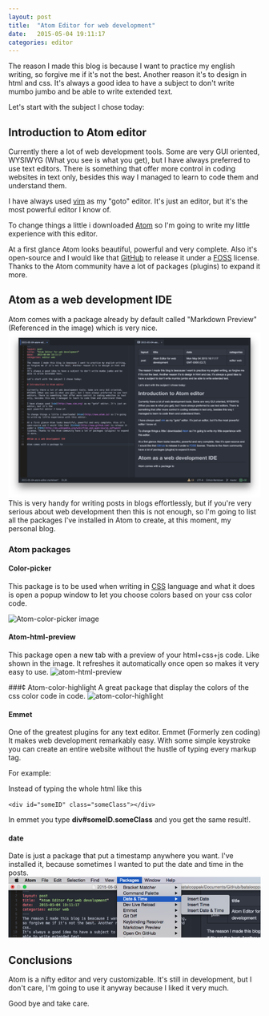 ```yaml
---
layout: post
title:  "Atom Editor for web development"
date:   2015-05-04 19:11:17
categories: editor
---
```

The reason I made this blog is because I want to practice my english writing,
so forgive me if it's not the best. Another reason it's to design in html and
css.
It's always a good idea to have a subject to don't write mumbo jumbo and be
able to write extended text.

Let's start with the subject I chose today:

## Introduction to Atom editor

Currently there a lot of web development tools. Some are very GUI oriented,
WYSIWYG (What you see is what you get), but I have always preferred to use text
editors. There is something that offer more control in coding websites in text
only, besides this way I managed to learn to code them and understand them.

I have always used [vim](http://www.vim.org) as my "goto" editor. It's just an editor, but it's the
most powerful editor I know of.

To change things a little i downloaded [Atom](http://www.atom.io) so I'm going
to write my little experience with this editor.

At a first glance Atom looks beautiful, powerful and very complete. Also it's open-source and I would like that [GitHub](http://www.github.com) to release it
under a [FOSS](http://en.wikipedia.org/wiki/Free_and_open-source_software) license. Thanks to the Atom community have a lot of packages (plugins) to expand it more.

## Atom as a web development IDE

Atom comes with a package already by default called "Markdown Preview" (Referenced in the image) which is very nice. ![markdown preview](/images/markdown-preview.png)
This is very handy for writing posts in blogs effortlessly, but if you're very serious about web development then this is not enough, so I'm going to list all the packages I've installed in Atom to create, at this moment, my personal blog.

### Atom packages

#### Color-picker
This package is to be used when writing in [CSS](http://www.w3schools.com/css/) language and what it does is open a popup window to let you choose colors based on your css color code.

![Atom-color-picker image](https://i.github-camo.com/81a0cddbcff3538b41b42deea855916630cc883e/687474703a2f2f662e636c2e6c792f6974656d732f336733543430316f306f3046326d324f317a314b2f6f75747075742e676966)

#### Atom-html-preview
This package open a new tab with a preview of your html+css+js code. Like shown in the image. It refreshes it automatically once open so makes it very easy to use.
![atom-html-preview](https://i.github-camo.com/0751416a59554f6fd3fac1a5b03808c263cf11ca/68747470733a2f2f646c2e64726f70626f7875736572636f6e74656e742e636f6d2f752f32303934373030382f776562626f782f61746f6d2f61746f6d2d68746d6c2d707265766965772e706e67)

###¢ Atom-color-highlight
A great package that display the colors of the css color code in code.
![atom-color-highlight](https://camo.githubusercontent.com/c3aaeeee1875bec435e468f58357becbac26367a/68747470733a2f2f7261772e6769746875622e636f6d2f61626533332f61746f6d2d636f6c6f722d686967686c696768742f6d61737465722f61746f6d2d636f6c6f722d686967686c696768742d7661726961626c65732e676966)

#### Emmet

One of the greatest plugins for any text editor. Emmet (Formerly zen coding) It makes web development remarkably easy. With some simple keystroke you can create an entire website without the hustle of typing every markup tag.

For example:

Instead of typing the whole html like this

``<div id="someID" class="someClass"></div>``

In emmet you type **div#someID.someClass** and you get the same result!.

#### date
Date is just a package that put a timestamp anywhere you want. I've installed it, because sometimes I wanted to put the date and time in the posts.
![date package image](images/date-package.png)

## Conclusions

Atom is a nifty editor and very customizable. It's still in development, but I don't care, I'm going to use it anyway because I liked it very much.

Good bye and take care.
